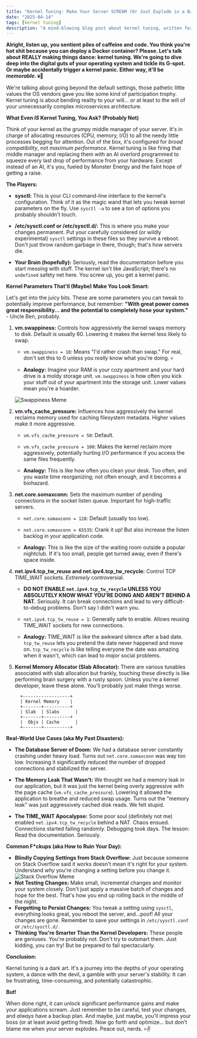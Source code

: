 ```yaml
---
title: "Kernel Tuning: Make Your Server SCREAM (Or Just Explode in a Ball of Flames, YOLO)"
date: "2025-04-14"
tags: [kernel tuning]
description: "A mind-blowing blog post about kernel tuning, written for chaotic Gen Z engineers."
---
```


**Alright, listen up, you sentient piles of caffeine and code. You think you're hot shit because you can deploy a Docker container? Please. Let's talk about REALLY making things dance: kernel tuning. We're going to dive deep into the digital guts of your operating system and tickle its G-spot. Or maybe accidentally trigger a kernel panic. Either way, it'll be *memorable*. 💀🙏**

We're talking about going beyond the default settings, those pathetic little values the OS vendors gave you like some kind of participation trophy. Kernel tuning is about bending reality to your will... or at least to the will of your unnecessarily complex microservices architecture.

**What Even *IS* Kernel Tuning, You Ask? (Probably Not)**

Think of your kernel as the grumpy middle manager of your server. It's in charge of allocating resources (CPU, memory, I/O) to all the needy little processes begging for attention. Out of the box, it's configured for *broad compatibility*, not *maximum performance*. Kernel tuning is like firing that middle manager and replacing them with an AI overlord programmed to squeeze every last drop of performance from your hardware. Except instead of an AI, it's you, fueled by Monster Energy and the faint hope of getting a raise.

**The Players:**

*   **sysctl:** This is your CLI command-line interface to the kernel's configuration. Think of it as the magic wand that lets you tweak kernel parameters on the fly. Use `sysctl -a` to see a *ton* of options you probably shouldn't touch.

*   **/etc/sysctl.conf or /etc/sysctl.d/:** This is where you make your changes permanent. Put your carefully considered (or wildly experimental) `sysctl` settings in these files so they survive a reboot. Don't just throw random garbage in there, though; that's how servers die.

*   **Your Brain (hopefully):** Seriously, read the documentation before you start messing with stuff. The kernel isn't like JavaScript; there's no `undefined` safety net here. You screw up, you get a kernel panic.

**Kernel Parameters That'll (Maybe) Make You Look Smart:**

Let's get into the juicy bits. These are some parameters you can tweak to potentially improve performance, but remember: **"With great power comes great responsibility... and the potential to completely hose your system."** - Uncle Ben, probably.

1.  **vm.swappiness:** Controls how aggressively the kernel swaps memory to disk. Default is usually 60. Lowering it makes the kernel less likely to swap.

    *   `vm.swappiness = 10`: Means "I'd rather crash than swap." For real, don't set this to 0 unless you *really* know what you're doing. 💀

    *   **Analogy:** Imagine your RAM is your cozy apartment and your hard drive is a moldy storage unit. `vm.swappiness` is how often you kick your stuff out of your apartment into the storage unit. Lower values mean you're a hoarder.

    ![Swappiness Meme](https://i.imgflip.com/48f29f.jpg)

2.  **vm.vfs_cache_pressure:** Influences how aggressively the kernel reclaims memory used for caching filesystem metadata. Higher values make it more aggressive.

    *   `vm.vfs_cache_pressure = 50`: Default.

    *   `vm.vfs_cache_pressure = 100`: Makes the kernel reclaim more aggressively, potentially hurting I/O performance if you access the same files frequently.

    *   **Analogy:** This is like how often you clean your desk. Too often, and you waste time reorganizing; not often enough, and it becomes a biohazard.

3.  **net.core.somaxconn:** Sets the maximum number of pending connections in the socket listen queue. Important for high-traffic servers.

    *   `net.core.somaxconn = 128`: Default (usually too low).

    *   `net.core.somaxconn = 65535`: Crank it up! But also increase the listen backlog in your application code.

    *   **Analogy:** This is like the size of the waiting room outside a popular nightclub. If it's too small, people get turned away, even if there's space inside.

4.  **net.ipv4.tcp_tw_reuse and net.ipv4.tcp_tw_recycle:** Control TCP TIME_WAIT sockets. *Extremely* controversial.

    *   **DO NOT ENABLE `net.ipv4.tcp_tw_recycle` UNLESS YOU ABSOLUTELY KNOW WHAT YOU'RE DOING AND AREN'T BEHIND A NAT.** Seriously. It can break connections and lead to very difficult-to-debug problems. Don't say I didn't warn you.

    *   `net.ipv4.tcp_tw_reuse = 1`: Generally safe to enable. Allows reusing TIME_WAIT sockets for new connections.

    *   **Analogy:** TIME_WAIT is like the awkward silence after a bad date. `tcp_tw_reuse` lets you pretend the date never happened and move on. `tcp_tw_recycle` is like telling everyone the date was amazing when it wasn't, which can lead to *major* social problems.

5.  **Kernel Memory Allocator (Slab Allocator):** There are various tunables associated with slab allocation but frankly, touching these directly is like performing brain surgery with a rusty spoon. Unless you're a kernel developer, leave these alone. You'll probably just make things worse.
    ```
      +------------------+
      | Kernel Memory    |
      +-------+----------+
      | Slab  | Slabs      |
      +-------+----------+
      |  Objs | Cache      |
      +-------+----------+
    ```

**Real-World Use Cases (aka My Past Disasters):**

*   **The Database Server of Doom:** We had a database server constantly crashing under heavy load. Turns out `net.core.somaxconn` was way too low. Increasing it significantly reduced the number of dropped connections and stabilized the server.

*   **The Memory Leak That Wasn't:** We thought we had a memory leak in our application, but it was just the kernel being overly aggressive with the page cache (`vm.vfs_cache_pressure`). Lowering it allowed the application to breathe and reduced swap usage. Turns out the "memory leak" was just aggressively cached disk reads. We felt stupid.

*   **The TIME_WAIT Apocalypse:** Some poor soul (definitely not me) enabled `net.ipv4.tcp_tw_recycle` behind a NAT. Chaos ensued. Connections started failing randomly. Debugging took days. The lesson: Read the documentation. Seriously.

**Common F*ckups (aka How to Ruin Your Day):**

*   **Blindly Copying Settings from Stack Overflow:** Just because someone on Stack Overflow said it works doesn't mean it's right for your system. Understand *why* you're changing a setting before you change it.
    ![Stack Overflow Meme](https://i.kym-cdn.com/photos/images/newsfeed/001/645/750/142.jpg)
*   **Not Testing Changes:** Make small, incremental changes and monitor your system closely. Don't just apply a massive batch of changes and hope for the best. That's how you end up rolling back in the middle of the night.
*   **Forgetting to Persist Changes:** You tweak a setting using `sysctl`, everything looks great, you reboot the server, and...poof! All your changes are gone. Remember to save your settings in `/etc/sysctl.conf` or `/etc/sysctl.d/`.
*   **Thinking You're Smarter Than the Kernel Developers:** These people are geniuses. You're probably not. Don't try to outsmart them. Just kidding, you can try! But be prepared to fail spectacularly.

**Conclusion:**

Kernel tuning is a dark art. It's a journey into the depths of your operating system, a dance with the devil, a gamble with your server's stability. It can be frustrating, time-consuming, and potentially catastrophic.

**But!**

When done right, it can unlock significant performance gains and make your applications scream. Just remember to be careful, test your changes, and *always* have a backup plan. And maybe, just maybe, you'll impress your boss (or at least avoid getting fired). Now go forth and optimize... but don't blame me when your server explodes. Peace out, nerds. 💀✌️
